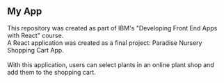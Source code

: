<!-- Improved compatibility of back to top link: See: https://github.com/othneildrew/Best-README-Template/pull/73 -->
<a id="readme-top"></a>

## My App
This repository was created as part of IBM's "Developing Front End Apps with React" course.<br>
A React application was created as a final project: Paradise Nursery Shopping Cart App.<br>
<br>
With this application, users can select plants in an online plant shop and add them to the shopping cart.<br>
<br>
